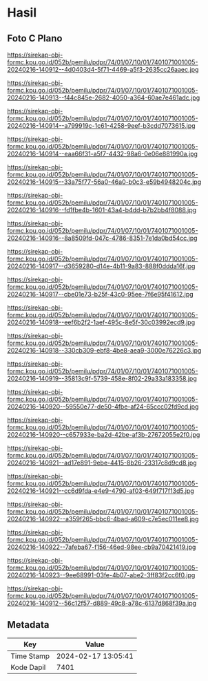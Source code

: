 # Hasil

## Foto C Plano

https://sirekap-obj-formc.kpu.go.id/052b/pemilu/pdpr/74/01/07/10/01/7401071001005-20240216-140912--4d0403d4-5f71-4469-a5f3-2635cc26aaec.jpg

https://sirekap-obj-formc.kpu.go.id/052b/pemilu/pdpr/74/01/07/10/01/7401071001005-20240216-140913--f44c845e-2682-4050-a364-60ae7e461adc.jpg

https://sirekap-obj-formc.kpu.go.id/052b/pemilu/pdpr/74/01/07/10/01/7401071001005-20240216-140914--a799919c-1c61-4258-9eef-b3cdd7073615.jpg

https://sirekap-obj-formc.kpu.go.id/052b/pemilu/pdpr/74/01/07/10/01/7401071001005-20240216-140914--eaa66f31-a5f7-4432-98a6-0e06e881990a.jpg

https://sirekap-obj-formc.kpu.go.id/052b/pemilu/pdpr/74/01/07/10/01/7401071001005-20240216-140915--33a75f77-56a0-46a0-b0c3-e59b4948204c.jpg

https://sirekap-obj-formc.kpu.go.id/052b/pemilu/pdpr/74/01/07/10/01/7401071001005-20240216-140916--fd1fbe4b-1601-43a4-b4dd-b7b2bb4f8088.jpg

https://sirekap-obj-formc.kpu.go.id/052b/pemilu/pdpr/74/01/07/10/01/7401071001005-20240216-140916--8a8509fd-047c-4786-8351-7e1da0bd54cc.jpg

https://sirekap-obj-formc.kpu.go.id/052b/pemilu/pdpr/74/01/07/10/01/7401071001005-20240216-140917--d3659280-d14e-4b11-9a83-888f0ddda16f.jpg

https://sirekap-obj-formc.kpu.go.id/052b/pemilu/pdpr/74/01/07/10/01/7401071001005-20240216-140917--cbe01e73-b25f-43c0-95ee-7f6e95f41612.jpg

https://sirekap-obj-formc.kpu.go.id/052b/pemilu/pdpr/74/01/07/10/01/7401071001005-20240216-140918--eef6b2f2-1aef-495c-8e5f-30c03992ecd9.jpg

https://sirekap-obj-formc.kpu.go.id/052b/pemilu/pdpr/74/01/07/10/01/7401071001005-20240216-140918--330cb309-ebf8-4be8-aea9-3000e76226c3.jpg

https://sirekap-obj-formc.kpu.go.id/052b/pemilu/pdpr/74/01/07/10/01/7401071001005-20240216-140919--35813c9f-5739-458e-8f02-29a33a183358.jpg

https://sirekap-obj-formc.kpu.go.id/052b/pemilu/pdpr/74/01/07/10/01/7401071001005-20240216-140920--59550e77-de50-4fbe-af24-65ccc02fd9cd.jpg

https://sirekap-obj-formc.kpu.go.id/052b/pemilu/pdpr/74/01/07/10/01/7401071001005-20240216-140920--c657933e-ba2d-42be-af3b-27672055e2f0.jpg

https://sirekap-obj-formc.kpu.go.id/052b/pemilu/pdpr/74/01/07/10/01/7401071001005-20240216-140921--ad17e891-9ebe-4415-8b26-23317c8d9cd8.jpg

https://sirekap-obj-formc.kpu.go.id/052b/pemilu/pdpr/74/01/07/10/01/7401071001005-20240216-140921--cc6d9fda-e4e9-4790-af03-649f717f13d5.jpg

https://sirekap-obj-formc.kpu.go.id/052b/pemilu/pdpr/74/01/07/10/01/7401071001005-20240216-140922--a359f265-bbc6-4bad-a609-c7e5ec011ee8.jpg

https://sirekap-obj-formc.kpu.go.id/052b/pemilu/pdpr/74/01/07/10/01/7401071001005-20240216-140922--7afeba67-f156-46ed-98ee-cb9a70421419.jpg

https://sirekap-obj-formc.kpu.go.id/052b/pemilu/pdpr/74/01/07/10/01/7401071001005-20240216-140923--9ee68991-03fe-4b07-abe2-3ff83f2cc6f0.jpg

https://sirekap-obj-formc.kpu.go.id/052b/pemilu/pdpr/74/01/07/10/01/7401071001005-20240216-140912--56c12f57-d889-49c8-a78c-6137d868f39a.jpg


## Metadata

| Key        | Value               |
| ---------- | ------------------- |
| Time Stamp | 2024-02-17 13:05:41 |
| Kode Dapil | 7401                |



